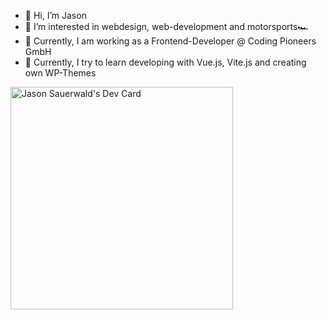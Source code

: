 - 👋 Hi, I’m Jason
- 👀 I’m interested in webdesign, web-development and motorsports🏎
- 🏫 Currently, I am working as a Frontend-Developer @ Coding Pioneers GmbH 
- 🌱 Currently, I try to learn developing with Vue.js, Vite.js and creating own WP-Themes

<!---
JasonSa19/JasonSa19 is a ✨ special ✨ repository because its `README.md` (this file) appears on your GitHub profile.
You can click the Preview link to take a look at your changes.
--->


<a href="https://app.daily.dev/jason19"><img src="https://api.daily.dev/devcards/v2/P3yikgyLnafvZWiQFdSXd.png?r=sb2&type=default" width="356" alt="Jason Sauerwald's Dev Card"/></a>
